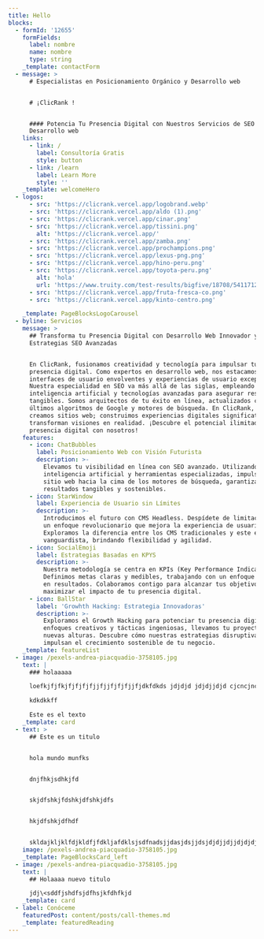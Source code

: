 ```yaml
---
title: Hello
blocks:
  - formId: '12655'
    formFields:
      label: nombre
      name: nombre
      type: string
    _template: contactForm
  - message: >
      # Especialistas en Posicionamiento Orgánico y Desarrollo web


      # ¡ClicRank !


      #### Potencia Tu Presencia Digital con Nuestros Servicios de SEO y
      Desarrollo web
    links:
      - link: /
        label: Consultoría Gratis
        style: button
      - link: /learn
        label: Learn More
        style: ''
    _template: welcomeHero
  - logos:
      - src: 'https://clicrank.vercel.app/logobrand.webp'
      - src: 'https://clicrank.vercel.app/aldo (1).png'
      - src: 'https://clicrank.vercel.app/cinar.png'
      - src: 'https://clicrank.vercel.app/tissini.png'
        alt: 'https://clicrank.vercel.app/'
      - src: 'https://clicrank.vercel.app/zamba.png'
      - src: 'https://clicrank.vercel.app/prochampions.png'
      - src: 'https://clicrank.vercel.app/lexus-png.png'
      - src: 'https://clicrank.vercel.app/hino-peru.png'
      - src: 'https://clicrank.vercel.app/toyota-peru.png'
        alt: 'hola'
        url: 'https://www.truity.com/test-results/bigfive/18708/54117120'
      - src: 'https://clicrank.vercel.app/fruta-fresca-co.png'
      - src: 'https://clicrank.vercel.app/kinto-centro.png'

    _template: PageBlocksLogoCarousel
  - byline: Servicios
    message: >
      ## Transforma tu Presencia Digital con Desarrollo Web Innovador y
      Estrategias SEO Avanzadas


      En ClicRank, fusionamos creatividad y tecnología para impulsar tu
      presencia digital. Como expertos en desarrollo web, nos estacamos en
      interfaces de usuario envolventes y experiencias de usuario excepcionales.
      Nuestra especialidad en SEO va más allá de las siglas, empleando
      inteligencia artificial y tecnologías avanzadas para asegurar resultados
      tangibles. Somos arquitectos de tu éxito en línea, actualizados con los
      últimos algoritmos de Google y motores de búsqueda. En ClicRank, no solo
      creamos sitios web; construimos experiencias digitales significativas que
      transforman visiones en realidad. ¡Descubre el potencial ilimitado de tu
      presencia digital con nosotros!
    features:
      - icon: ChatBubbles
        label: Posicionamiento Web con Visión Futurista
        description: >-
          Elevamos tu visibilidad en línea con SEO avanzado. Utilizando
          inteligencia artificial y herramientas especializadas, impulsamos tu
          sitio web hacia la cima de los motores de búsqueda, garantizando
          resultados tangibles y sostenibles.
      - icon: StarWindow
        label: Experiencia de Usuario sin Límites
        description: >-
          Introducimos el futuro con CMS Headless. Despídete de limitaciones con
          un enfoque revolucionario que mejora la experiencia de usuario.
          Exploramos la diferencia entre los CMS tradicionales y este enfoque
          vanguardista, brindando flexibilidad y agilidad.
      - icon: SocialEmoji
        label: Estrategias Basadas en KPYS
        description: >-
          Nuestra metodología se centra en KPIs (Key Performance Indicators).
          Definimos metas claras y medibles, trabajando con un enfoque centrado
          en resultados. Colaboramos contigo para alcanzar tus objetivos y
          maximizar el impacto de tu presencia digital.
      - icon: BallStar
        label: 'Growhth Hacking: Estrategia Innovadoras'
        description: >-
          Exploramos el Growth Hacking para potenciar tu presencia digital. Con
          enfoques creativos y tácticas ingeniosas, llevamos tu proyecto a
          nuevas alturas. Descubre cómo nuestras estrategias disruptivas
          impulsan el crecimiento sostenible de tu negocio.
    _template: featureList
  - image: /pexels-andrea-piacquadio-3758105.jpg
    text: |
      ### holaaaaa

      loefkjfjfkjfjfjfjfjjfjjfjfjfjjfjdkfdkds jdjdjd jdjdjjdjd cjcncjncjncj

      kdkdkkff

      Este es el texto
    _template: card
  - text: >
      ## Este es un titulo


      hola mundo munfks


      dnjfhkjsdhkjfd


      skjdfshkjfdshkjdfshkjdfs


      hkjdfshkjdfhdf


      skldajkljklfdjkldfjfdkljafdklsjsdfnadsjjdasjdsjjdsjdjdjjdjjdjdjdjdjdjjdjdjjdjjdjdjjas
    image: /pexels-andrea-piacquadio-3758105.jpg
    _template: PageBlocksCard_left
  - image: /pexels-andrea-piacquadio-3758105.jpg
    text: |
      ## Holaaaa nuevo titulo

      jdj\<sddfjshdfsjdfhsjkfdhfkjd
    _template: card
  - label: Conóceme
    featuredPost: content/posts/call-themes.md
    _template: featuredReading
---
```

























